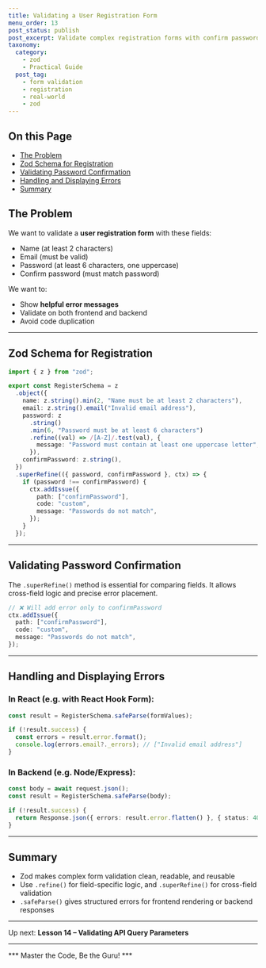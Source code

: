```yaml
---
title: Validating a User Registration Form
menu_order: 13
post_status: publish
post_excerpt: Validate complex registration forms with confirm password and business rules.
taxonomy:
  category:
    - zod
    - Practical Guide
  post_tag:
    - form validation
    - registration
    - real-world
    - zod
---
```


<div class="toc" markdown="1">

## On this Page

- [The Problem](#the-problem)
- [Zod Schema for Registration](#zod-schema-for-registration)
- [Validating Password Confirmation](#validating-password-confirmation)
- [Handling and Displaying Errors](#handling-and-displaying-errors)
- [Summary](#summary)

</div>

<div class="guru-main" markdown="1">

## The Problem

We want to validate a **user registration form** with these fields:

- Name (at least 2 characters)
- Email (must be valid)
- Password (at least 6 characters, one uppercase)
- Confirm password (must match password)

We want to:
- Show **helpful error messages**
- Validate on both frontend and backend
- Avoid code duplication

---

## Zod Schema for Registration

```ts
import { z } from "zod";

export const RegisterSchema = z
  .object({
    name: z.string().min(2, "Name must be at least 2 characters"),
    email: z.string().email("Invalid email address"),
    password: z
      .string()
      .min(6, "Password must be at least 6 characters")
      .refine((val) => /[A-Z]/.test(val), {
        message: "Password must contain at least one uppercase letter",
      }),
    confirmPassword: z.string(),
  })
  .superRefine(({ password, confirmPassword }, ctx) => {
    if (password !== confirmPassword) {
      ctx.addIssue({
        path: ["confirmPassword"],
        code: "custom",
        message: "Passwords do not match",
      });
    }
  });
```

---

## Validating Password Confirmation

The `.superRefine()` method is essential for comparing fields. It allows cross-field logic and precise error placement.

```ts
// ❌ Will add error only to confirmPassword
ctx.addIssue({
  path: ["confirmPassword"],
  code: "custom",
  message: "Passwords do not match",
});
```

---

## Handling and Displaying Errors

### In React (e.g. with React Hook Form):

```ts
const result = RegisterSchema.safeParse(formValues);

if (!result.success) {
  const errors = result.error.format();
  console.log(errors.email?._errors); // ["Invalid email address"]
}
```

### In Backend (e.g. Node/Express):

```ts
const body = await request.json();
const result = RegisterSchema.safeParse(body);

if (!result.success) {
  return Response.json({ errors: result.error.flatten() }, { status: 400 });
}
```

---

## Summary

- Zod makes complex form validation clean, readable, and reusable
- Use `.refine()` for field-specific logic, and `.superRefine()` for cross-field validation
- `.safeParse()` gives structured errors for frontend rendering or backend responses

---

Up next: **Lesson 14 – Validating API Query Parameters**

---

*** Master the Code, Be the Guru! ***

</div>

